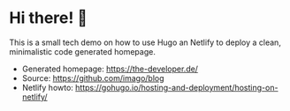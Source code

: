 # Hi there! 🖖

This is a small tech demo on how to use Hugo an Netlify to deploy a clean, minimalistic code generated homepage.

- Generated homepage: https://the-developer.de/
- Source: https://github.com/imago/blog
- Netlify howto: https://gohugo.io/hosting-and-deployment/hosting-on-netlify/

